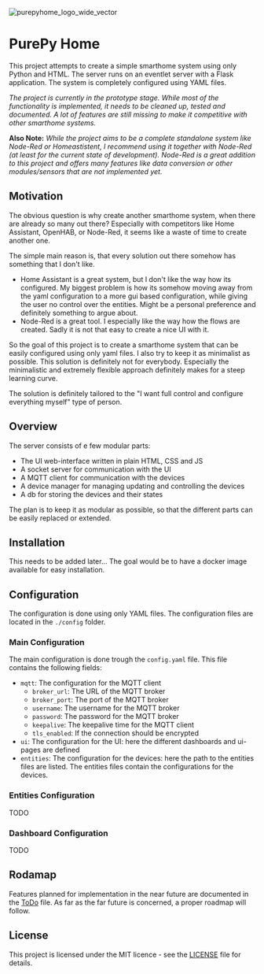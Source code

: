 ![purepyhome_logo_wide_vector](https://github.com/spmaxsp/PurePyHome/assets/75380717/4b1a52f6-60a6-4490-89a1-3d815717f442)

# PurePy Home
This project attempts to create a simple smarthome system using only Python and HTML. 
The server runs on an eventlet server with a Flask application. 
The system is completely configured using YAML files.

*The project is currently in the prototype stage. 
While most of the functionality is implemented, it needs to be cleaned up, tested and documented. 
A lot of features are still missing to make it competitive with other smarthome systems.*

**Also Note:** *While the project aims to be a complete standalone system like Node-Red or Homeastistent, I recommend using it together with Node-Red (at least for the current state of development). Node-Red is a great addition to this project and offers many features like data conversion or other modules/sensors that are not implemented yet.*

## Motivation
The obvious question is why create another smarthome system, when there are already so many out there? Especially with competitors like Home Assistant, OpenHAB, or Node-Red, it seems like a waste of time to create another one.

The simple main reason is, that every solution out there somehow has something that I don't like.
- Home Assistant is a great system, but I don't like the way how its configured. My biggest problem is how its somehow moving away from the yaml configuration to a more gui based configuration, while giving the user no control over the entities.
Might be a personal preference and definitely something to argue about.
- Node-Red is a great tool. I especially like the way how the flows are created. Sadly it is not that easy to create a nice UI with it.

So the goal of this project is to create a smarthome system that can be easily configured using only yaml files. I also try to keep it as minimalist as possible.
This solution is definitely not for everybody. Especially the minimalistic and extremely flexible approach definitely makes for a steep learning curve.

The solution is definitely tailored to the "I want full control and configure everything myself" type of person.

## Overview
The server consists of e few modular parts:
- The UI web-interface written in plain HTML, CSS and JS
- A socket server for communication with the UI
- A MQTT client for communication with the devices
- A device manager for managing updating and controlling the devices
- A db for storing the devices and their states

The plan is to keep it as modular as possible, so that the different parts can be easily replaced or extended.

## Installation
This needs to be added later... The goal would be to have a docker image available for easy installation.

## Configuration
The configuration is done using only YAML files. The configuration files are located in the `./config` folder.

### Main Configuration
The main configuration is done trough the `config.yaml` file. This file contains the following fields:	
- `mqtt`: The configuration for the MQTT client
    - `broker_url`: The URL of the MQTT broker
    - `broker_port`: The port of the MQTT broker
    - `username`: The username for the MQTT broker
    - `password`: The password for the MQTT broker
    - `keepalive`: The keepalive time for the MQTT client
    - `tls_enabled`: If the connection should be encrypted
- `ui`: The configuration for the UI:
    here the different dashboards and ui-pages are defined
- `entities`: The configuration for the devices: 
    here the path to the entities files are listed. The entities files contain the configurations for the devices.

### Entities Configuration
TODO

### Dashboard Configuration
TODO

## Rodamap
Features planned for implementation in the near future are documented in the [ToDo](./ToDo.md) file.
As far as the far future is concerned, a proper roadmap will follow.

## License
This project is licensed under the MIT licence - see the [LICENSE](./LICENSE) file for details.
